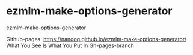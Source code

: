 # ezmlm-make-options-generator
ezmlm-make-options-generator

Github-pages: https://nanooq.github.io/ezmlm-make-options-generator/
What You See Is What You Put In Gh-pages-branch
